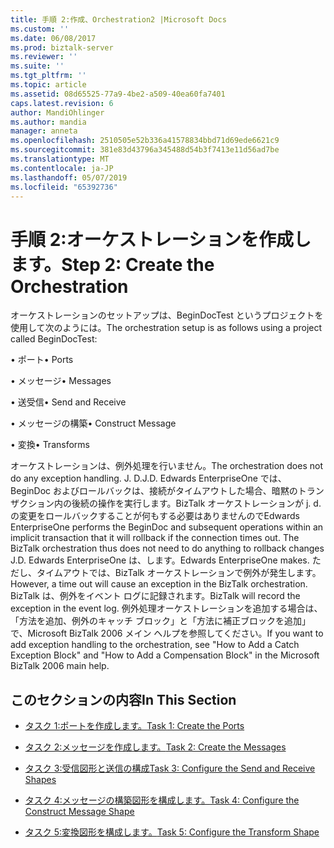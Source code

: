 ```yaml
---
title: 手順 2:作成、Orchestration2 |Microsoft Docs
ms.custom: ''
ms.date: 06/08/2017
ms.prod: biztalk-server
ms.reviewer: ''
ms.suite: ''
ms.tgt_pltfrm: ''
ms.topic: article
ms.assetid: 08d65525-77a9-4be2-a509-40ea60fa7401
caps.latest.revision: 6
author: MandiOhlinger
ms.author: mandia
manager: anneta
ms.openlocfilehash: 2510505e52b336a41578834bbd71d69ede6621c9
ms.sourcegitcommit: 381e83d43796a345488d54b3f7413e11d56ad7be
ms.translationtype: MT
ms.contentlocale: ja-JP
ms.lasthandoff: 05/07/2019
ms.locfileid: "65392736"
---
```

# <a name="step-2-create-the-orchestration"></a><span data-ttu-id="c16dd-102">手順 2:オーケストレーションを作成します。</span><span class="sxs-lookup"><span data-stu-id="c16dd-102">Step 2: Create the Orchestration</span></span>
<span data-ttu-id="c16dd-103">オーケストレーションのセットアップは、BeginDocTest というプロジェクトを使用して次のようには。</span><span class="sxs-lookup"><span data-stu-id="c16dd-103">The orchestration setup is as follows using a project called BeginDocTest:</span></span>  
  
 <span data-ttu-id="c16dd-104">• ポート</span><span class="sxs-lookup"><span data-stu-id="c16dd-104">• Ports</span></span>  
  
 <span data-ttu-id="c16dd-105">• メッセージ</span><span class="sxs-lookup"><span data-stu-id="c16dd-105">• Messages</span></span>  
  
 <span data-ttu-id="c16dd-106">• 送受信</span><span class="sxs-lookup"><span data-stu-id="c16dd-106">• Send and Receive</span></span>  
  
 <span data-ttu-id="c16dd-107">• メッセージの構築</span><span class="sxs-lookup"><span data-stu-id="c16dd-107">• Construct Message</span></span>  
  
 <span data-ttu-id="c16dd-108">• 変換</span><span class="sxs-lookup"><span data-stu-id="c16dd-108">• Transforms</span></span>  
  
 <span data-ttu-id="c16dd-109">オーケストレーションは、例外処理を行いません。</span><span class="sxs-lookup"><span data-stu-id="c16dd-109">The orchestration does not do any exception handling.</span></span> <span data-ttu-id="c16dd-110">J. D.</span><span class="sxs-lookup"><span data-stu-id="c16dd-110">J.D.</span></span> <span data-ttu-id="c16dd-111">Edwards EnterpriseOne では、BeginDoc およびロールバックは、接続がタイムアウトした場合、暗黙のトランザクション内の後続の操作を実行します。BizTalk オーケストレーションが j. d. の変更をロールバックすることが何もする必要はありませんので</span><span class="sxs-lookup"><span data-stu-id="c16dd-111">Edwards EnterpriseOne performs the BeginDoc and subsequent operations within an implicit transaction that it will rollback if the connection times out. The BizTalk orchestration thus does not need to do anything to rollback changes J.D.</span></span> <span data-ttu-id="c16dd-112">Edwards EnterpriseOne は、します。</span><span class="sxs-lookup"><span data-stu-id="c16dd-112">Edwards EnterpriseOne makes.</span></span> <span data-ttu-id="c16dd-113">ただし、タイムアウトでは、BizTalk オーケストレーションで例外が発生します。</span><span class="sxs-lookup"><span data-stu-id="c16dd-113">However, a time out will cause an exception in the BizTalk orchestration.</span></span> <span data-ttu-id="c16dd-114">BizTalk は、例外をイベント ログに記録されます。</span><span class="sxs-lookup"><span data-stu-id="c16dd-114">BizTalk will record the exception in the event log.</span></span> <span data-ttu-id="c16dd-115">例外処理オーケストレーションを追加する場合は、「方法を追加、例外のキャッチ ブロック」と「方法に補正ブロックを追加」で、Microsoft BizTalk 2006 メイン ヘルプを参照してください。</span><span class="sxs-lookup"><span data-stu-id="c16dd-115">If you want to add exception handling to the orchestration, see "How to Add a Catch Exception Block" and "How to Add a Compensation Block" in the Microsoft BizTalk 2006 main help.</span></span>  
  
## <a name="in-this-section"></a><span data-ttu-id="c16dd-116">このセクションの内容</span><span class="sxs-lookup"><span data-stu-id="c16dd-116">In This Section</span></span>  
  
-   [<span data-ttu-id="c16dd-117">タスク 1:ポートを作成します。</span><span class="sxs-lookup"><span data-stu-id="c16dd-117">Task 1: Create the Ports</span></span>](../core/task-1-create-the-ports1.md)  
  
-   [<span data-ttu-id="c16dd-118">タスク 2:メッセージを作成します。</span><span class="sxs-lookup"><span data-stu-id="c16dd-118">Task 2: Create the Messages</span></span>](../core/task-2-create-the-messages2.md)  
  
-   [<span data-ttu-id="c16dd-119">タスク 3:受信図形と送信の構成</span><span class="sxs-lookup"><span data-stu-id="c16dd-119">Task 3: Configure the Send and Receive Shapes</span></span>](../core/task-3-configure-the-send-and-receive-shapes2.md)  
  
-   [<span data-ttu-id="c16dd-120">タスク 4:メッセージの構築図形を構成します。</span><span class="sxs-lookup"><span data-stu-id="c16dd-120">Task 4: Configure the Construct Message Shape</span></span>](../core/task-4-configure-the-construct-message-shape1.md)  
  
-   [<span data-ttu-id="c16dd-121">タスク 5:変換図形を構成します。</span><span class="sxs-lookup"><span data-stu-id="c16dd-121">Task 5: Configure the Transform Shape</span></span>](../core/task-5-configure-the-transform-shape2.md)